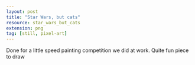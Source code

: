 ```yaml
---
layout: post
title: "Star Wars, but cats"
resource: star_wars_but_cats
extension: png
tag: [still, pixel-art]
---
```


Done for a little speed painting competition we did at work. Quite fun piece to draw